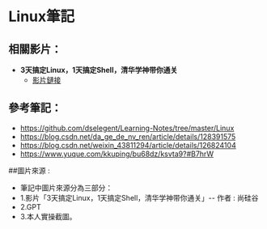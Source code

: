# Linux筆記

## 相關影片：
- **3天搞定Linux，1天搞定Shell，清华学神带你通关**
  - [影片鏈接](https://www.bilibili.com/video/BV1WY4y1H7d3/?spm_id_from=333.337.search-card.all.click&vd_source=a6cbb8d6eb12bab9b5314690e3b03bd2)

## 參考筆記：
- https://github.com/dselegent/Learning-Notes/tree/master/Linux
- https://blog.csdn.net/da_ge_de_nv_ren/article/details/128391575
- https://blog.csdn.net/weixin_43811294/article/details/126824104
- https://www.yuque.com/kkuping/bu68dz/ksvta9?#B7hrW

##圖片來源 :
 - 筆記中圖片來源分為三部分：
 - 1.影片「3天搞定Linux，1天搞定Shell，清华学神带你通关」-- 作者 : 尚硅谷
 - 2.GPT
 - 3.本人實操截圖。
